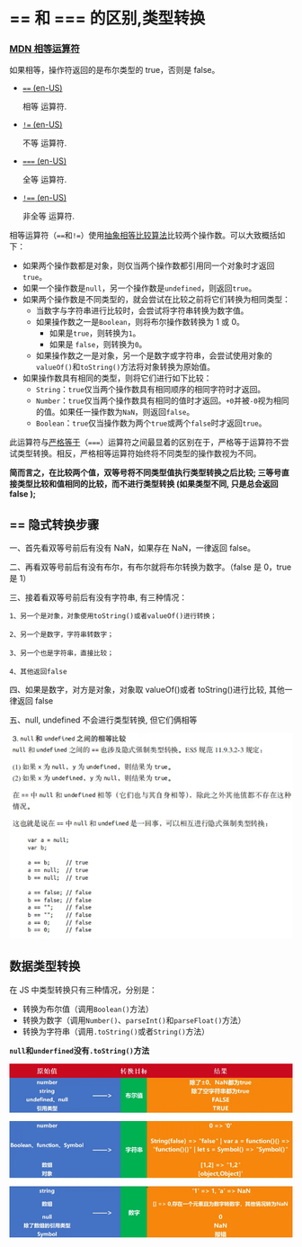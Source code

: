 # == 和 === 的区别,类型转换

### [MDN 相等运算符](https://developer.mozilla.org/zh-CN/docs/Web/JavaScript/Reference/Operators#相等运算符)

如果相等，操作符返回的是布尔类型的 true，否则是 false。

- [`==` (en-US)](https://developer.mozilla.org/en-US/docs/Web/JavaScript/Reference/Operators)

  相等 运算符.

- [`!=` (en-US)](https://developer.mozilla.org/en-US/docs/Web/JavaScript/Reference/Operators)

  不等 运算符.

- [`===` (en-US)](https://developer.mozilla.org/en-US/docs/Web/JavaScript/Reference/Operators)

  全等 运算符.

- [`!==` (en-US)](https://developer.mozilla.org/en-US/docs/Web/JavaScript/Reference/Operators)

  非全等 运算符.

相等运算符（`==`和`!=`）使用[抽象相等比较算法](https://www.ecma-international.org/ecma-262/5.1/#sec-11.9.3)比较两个操作数。可以大致概括如下：

- 如果两个操作数都是对象，则仅当两个操作数都引用同一个对象时才返回`true`。
- 如果一个操作数是`null`，另一个操作数是`undefined`，则返回`true`。
- 如果两个操作数是不同类型的，就会尝试在比较之前将它们转换为相同类型：
  - 当数字与字符串进行比较时，会尝试将字符串转换为数字值。
  - 如果操作数之一是`Boolean`，则将布尔操作数转换为 1 或 0。
    - 如果是`true`，则转换为`1`。
    - 如果是 `false`，则转换为`0`。
  - 如果操作数之一是对象，另一个是数字或字符串，会尝试使用对象的`valueOf()`和`toString()`方法将对象转换为原始值。
- 如果操作数具有相同的类型，则将它们进行如下比较：
  - `String`：`true`仅当两个操作数具有相同顺序的相同字符时才返回。
  - `Number`：`true`仅当两个操作数具有相同的值时才返回。`+0`并被`-0`视为相同的值。如果任一操作数为`NaN`，则返回`false`。
  - `Boolean`：`true`仅当操作数为两个`true`或两个`false`时才返回`true`。

此运算符与[严格等于](https://developer.mozilla.org/en-US/docs/Web/JavaScript/Reference/Operators/Strict_equality)（`===`）运算符之间最显着的区别在于，严格等于运算符不尝试类型转换。相反，严格相等运算符始终将不同类型的操作数视为不同。

**简而言之，在比较两个值，双等号将不同类型值执行类型转换之后比较; 三等号直接类型比较和值相同的比较，而不进行类型转换 (如果类型不同, 只是总会返回 false );**

## == 隐式转换步骤

一、首先看双等号前后有没有 NaN，如果存在 NaN，一律返回 false。

二、再看双等号前后有没有布尔，有布尔就将布尔转换为数字。（false 是 0，true 是 1）

三、接着看双等号前后有没有字符串, 有三种情况：

```
1、另一个是对象，对象使用toString()或者valueOf()进行转换；

2、另一个是数字，字符串转数字；

3、另一个也是字符串，直接比较；

4、其他返回false
```

四、如果是数字，对方是对象，对象取 valueOf()或者 toString()进行比较, 其他一律返回 false

五、null, undefined 不会进行类型转换, 但它们俩相等

![相等性规范](/src/assets/image/基础系列/相等性规范.png)

## 数据类型转换

在 JS 中类型转换只有三种情况，分别是：

- 转换为布尔值（调用`Boolean()`方法）
- 转换为数字（调用`Number()`、`parseInt()`和`parseFloat()`方法）
- 转换为字符串（调用`.toString()`或者`String()`方法）

**`null`和`underfined`没有`.toString()`方法**

![相等性规范](/src/assets/image/基础系列/类型转换.png)
